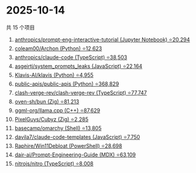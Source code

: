 # 2025-10-14

共 15 个项目

<!-- BEGIN GITHUB -->
<!-- 最后更新时间 2025-10-14 11:26:44 +0800 -->
1. [anthropics/prompt-eng-interactive-tutorial (Jupyter Notebook) ⭐20,294](https://github.com/anthropics/prompt-eng-interactive-tutorial)
1. [coleam00/Archon (Python) ⭐12,623](https://github.com/coleam00/Archon)
1. [anthropics/claude-code (TypeScript) ⭐38,503](https://github.com/anthropics/claude-code)
1. [asgeirtj/system_prompts_leaks (JavaScript) ⭐22,164](https://github.com/asgeirtj/system_prompts_leaks)
1. [Klavis-AI/klavis (Python) ⭐4,955](https://github.com/Klavis-AI/klavis)
1. [public-apis/public-apis (Python) ⭐368,829](https://github.com/public-apis/public-apis)
1. [clash-verge-rev/clash-verge-rev (TypeScript) ⭐77,747](https://github.com/clash-verge-rev/clash-verge-rev)
1. [oven-sh/bun (Zig) ⭐81,213](https://github.com/oven-sh/bun)
1. [ggml-org/llama.cpp (C++) ⭐87,629](https://github.com/ggml-org/llama.cpp)
1. [PixelGuys/Cubyz (Zig) ⭐2,285](https://github.com/PixelGuys/Cubyz)
1. [basecamp/omarchy (Shell) ⭐13,805](https://github.com/basecamp/omarchy)
1. [davila7/claude-code-templates (JavaScript) ⭐7,750](https://github.com/davila7/claude-code-templates)
1. [Raphire/Win11Debloat (PowerShell) ⭐28,698](https://github.com/Raphire/Win11Debloat)
1. [dair-ai/Prompt-Engineering-Guide (MDX) ⭐63,109](https://github.com/dair-ai/Prompt-Engineering-Guide)
1. [nitrojs/nitro (TypeScript) ⭐8,008](https://github.com/nitrojs/nitro)
<!-- END GITHUB -->
